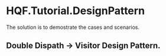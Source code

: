 # HQF.Tutorial.DesignPattern

The solution is to demostrate the cases and scenarios.

## Double Dispath -> Visitor Design Pattern.
